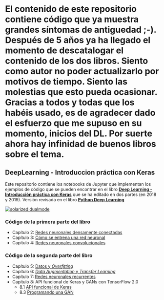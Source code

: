 # El contenido de este repositorio contiene código que ya muestra grandes síntomas de antiguedad ;-). Después de 5 años ya ha llegado el momento de descatalogar el contenido de los dos libros.  Siento como autor no poder actualizarlo por motivos de tiempo. Siento las molestias que esto pueda ocasionar. Gracias a todos y todas que los habéis usado, es de agradecer dado el esfuerzo que me supuso en su momento, inicios del DL. Por suerte ahora hay infinidad de buenos libros sobre el tema.  

## DeepLearning - Introduccion práctica con Keras
Este repositorio contiene los notebooks de Jupyter que implementan los ejemplos de código que se pueden encontrar en el libro  **[Deep Learning - Introducción práctica con Keras]([https://www.amazon.es/stores/Jordi-Torres/author/B0089PKU76](https://torres.ai/deeplearning/))** que se ha editado en dos partes (en 2018 y 2019). Versión revisada en el libro  **[Python Deep Learning]([https://github.com/jorditorresBCN/python-deep-learning](https://www.amazon.es/stores/Jordi-Torres/author/B0089PKU76))**

[![solarized dualmode](https://github.com/jorditorresBCN/Deep-Learning-Introduccion-practica-con-Keras/blob/master/portadas-libros-1a-y-1a-parte.png?raw=true)](#features)

### Código de la primera parte del libro

* Capítulo 2: [Redes neuronales densamente conectadas](https://github.com/jorditorresBCN/Deep-Learning-Introduccion-practica-con-Keras/blob/master/2.RedesNeuronalesDensamenteConectas.ipynb)
* Capítulo 3: [Cómo se entrena una red neuronal](https://github.com/jorditorresBCN/Deep-Learning-Introduccion-practica-con-Keras/blob/master/3.ComoSeEntrenaUnaRedNeuronal.ipynb)
* Capítulo 4: [Redes neuronales convolucionales](https://github.com/jorditorresBCN/Deep-Learning-Introduccion-practica-con-Keras/blob/master/4.RedesNeuronalesConvolucionales.ipynb)


### Código de la segunda parte del libro

* Capítulo 5: [Datos y *Overfitting*](https://github.com/jorditorresBCN/Deep-Learning-Introduccion-practica-con-Keras)
* Capítulo 6: [*Data Augmentation* y *Transfer Learning*](https://github.com/jorditorresBCN/Deep-Learning-Introduccion-practica-con-Keras/blob/master/6.DataAugmentation-TransferLearning.ipynb)
* Capítulo 7: [Redes neuronales recurrentes](https://github.com/jorditorresBCN/Deep-Learning-Introduccion-practica-con-Keras/blob/master/7.RedesNeuronalesRecurrentes.ipynb)
* Capítulo 8: API funcional de Keras y GANs con TensorFlow 2.0
    * 8.1 [API funcional de Keras](https://github.com/jorditorresBCN/Deep-Learning-Introduccion-practica-con-Keras/blob/master/8.1.API-funcional-de-Keras.ipynb)
    * 8.3 [Programando una GAN](
https://github.com/jorditorresBCN/Deep-Learning-Introduccion-practica-con-Keras/blob/master/8.3.programando-una-GAN.ipynb)

